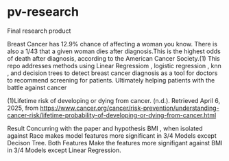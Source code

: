 # pv-research
Final research product

Breast Cancer has 12.9% chance of affecting a woman
 you know. There is also a 1/43 
that a given woman dies
 after diagnosis.This is the highest odds of death
 after diagnosis, according to the American Cancer
Society.(1) This repo addresses methods using Linear Regressiom
, logistic regression , knn , and decision trees
 to detect breast cancer diagnosis as a tool for
 doctors to recommend screening for patients. Ultimately
 helping patients with the battle against cancer


 (1)Lifetime risk of developing or dying from cancer. (n.d.). Retrieved April 6, 2025,
 from https://www.cancer.org/cancer/risk-prevention/understanding-cancer-risk/lifetime-probability-of-developing-or-dying-from-cancer.html


 Result 
 Concurring with the paper and hypothesis BMI , when isolated against Race makes model features more significant in 3/4 Models except Decison Tree.  Both Features Make the features more signifigant against BMI in 3/4 Models except Linear Regression.

